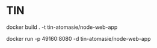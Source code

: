 # TIN

docker build . -t tin-atomasie/node-web-app


docker run -p 49160:8080 -d tin-atomasie/node-web-app
